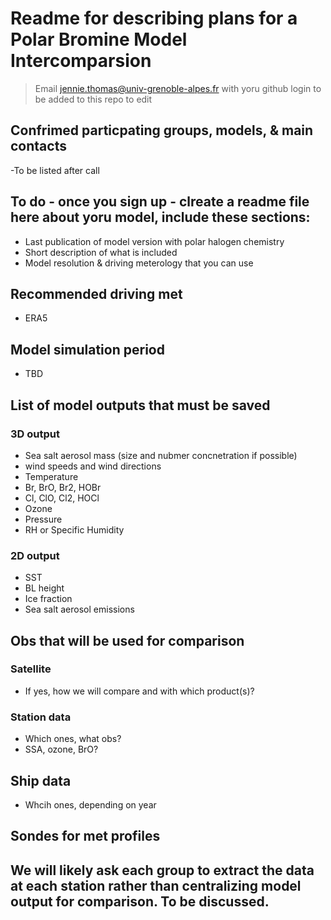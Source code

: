 # Readme for describing plans for a Polar Bromine Model Intercomparsion 
> Email jennie.thomas@univ-grenoble-alpes.fr with yoru github login to be added to this repo to edit

## Confrimed particpating groups, models, & main contacts
-To be listed after call

## To do - once you sign up - clreate a readme file here about yoru model, include these sections:
- Last publication of model version with polar halogen chemistry
- Short description of what is included
- Model resolution & driving meterology that you can use

## Recommended driving met
- ERA5

## Model simulation period
- TBD

## List of model outputs that must be saved
### 3D output
- Sea salt aerosol mass (size and nubmer concnetration if possible)
- wind speeds and wind directions
- Temperature
- Br, BrO, Br2, HOBr 
- Cl, ClO, Cl2, HOCl 
- Ozone
- Pressure
- RH or Specific Humidity

### 2D output
- SST
- BL height
- Ice fraction
- Sea salt aerosol emissions

## Obs that will be used for comparison
### Satellite
- If yes, how we will compare and with which product(s)?

### Station data
- Which ones, what obs?
- SSA, ozone, BrO?

## Ship data
- Whcih ones, depending on year

## Sondes for met profiles



## We will likely ask each group to extract the data at each station rather than centralizing model output for comparison.  To be discussed.
